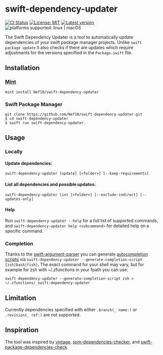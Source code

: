 # swift-dependency-updater

[![CI Status](https://github.com/Nef10/swift-dependency-updater/workflows/CI/badge.svg?event=push)](https://github.com/Nef10/swift-dependency-updater/actions?query=workflow%3A%22CI%22) [![License: MIT](https://img.shields.io/github/license/Nef10/swift-dependency-updater)](https://github.com/Nef10/swift-dependency-updater/blob/master/LICENSE) [![Latest version](https://img.shields.io/github/v/release/Nef10/swift-dependency-updater?label=SemVer&sort=semver)](https://github.com/Nef10/swift-dependency-updater/releases) ![platforms supported: linux | macOS](https://img.shields.io/badge/platform-linux%20%7C%20macOS-blue)

The Swift Dependency Updater is a tool to automatically update dependencies of your swift package manager projects. Unlike `swift package update` it also checks if there are updates which require adjustments for the versions specified in the `Package.swift` file.

## Installation

### [Mint](https://github.com/yonaskolb/mint)
```
mint install Nef10/swift-dependency-updater
```

### Swift Package Manager
```
git clone https://github.com/Nef10/swift-dependency-updater.git
$ cd swift-dependency-updater
$ swift run swift-dependency-updater
```

## Usage

### Locally

#### Update dependencies:

`swift-dependency-updater [update] [<folder>] [--keep-requirements]`

#### List all dependencies and possible updates:

`swift-dependency-updater list [<folder>] [--exclude-indirect] [--updates-only]`

#### Help

Run `swift-dependency-updater --help` for a full list of supported commands, and `swift-dependency-updater help <subcommand>` for detailed help on a specific command.

### Completion

Thanks to the [swift-argument-parser](https://github.com/apple/swift-argument-parser) you can generate [autocompletion scripts](https://github.com/apple/swift-argument-parser/blob/main/Documentation/07%20Completion%20Scripts.md) via `swift-dependency-updater --generate-completion-script {zsh|bash|fish}`. The exact command for your shell may vary, but for example for zsh with ~/.zfunctions in your fpath you can use:

`swift-dependency-updater --generate-completion-script zsh > ~/.zfunctions/_swift-dependency-updater`

## Limitation

Currently dependencies specified with either `.branch(_ name:)` or `.revision(_ ref:)` are not supported.

## Inspiration

The tool was inspired by [vintage](https://github.com/vinhnx/vintage), [spm-dependencies-checker](https://github.com/sbertix/spm-dependencies-checker), and [swift-package-dependencies-check](https://github.com/MarcoEidinger/swift-package-dependencies-check).
